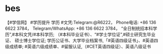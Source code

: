 # bes
【#学信网】 #学历提升 学历 #文凭:Telegram:@R6222， Phone电话: +86 136 6622 3784， Telegram/WhatsApp: +86 136 6622 3784， “全日制统招本科学历”,#本科文凭/#本科学历;  （#本科毕业证书）、“#学士学位证”,#硕士研究生毕业证、 硕士博士学位证;  学历公证书、大学毕业档案书,「#英语四级证书」、#英语四级成绩单;  #英语六级成绩单、#留服认证,（#CET英语四级证）、英语八级证书
